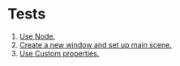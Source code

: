 # Tests

1. [Use Node.](https://github.com/Ethosa/toshiko/blob/master/tests/test1.nim)
2. [Create a new window and set up main scene.](https://github.com/Ethosa/toshiko/blob/master/tests/test2.nim)
3. [Use Custom properties.](https://github.com/Ethosa/toshiko/blob/master/tests/test3.nim)
